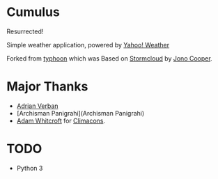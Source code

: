 # Cumulus

Resurrected!

Simple weather application, powered by [Yahoo! Weather](http://weather.yahoo.com)

Forked from [typhoon](https://github.com/apandada1/typhoon) which was
Based on [Stormcloud](http://getstormcloud.com/) by [Jono Cooper](https://twitter.com/consindo).

# Major Thanks
- [Adrian Verban](https://github.com/vadrian89)
- [Archisman Panigrahi](Archisman Panigrahi)
- [Adam Whitcroft](https://twitter.com/AdamWhitcroft) for [Climacons](http://adamwhitcroft.com/climacons/).

# TODO
- Python 3
